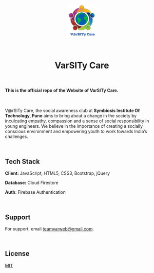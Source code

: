 <div align="center">
<img src="./varsity-public/assets/varsity_logo.png" width="100px">
</div>

&nbsp;

<h1 align="center"> VarSITy Care</h1>

&nbsp;

#### **This is the official repo of the Website of VarSITy Care.**

&nbsp;

V@rSITy Care, the social awareness club at **Symbiosis Institute Of Technology, Pune** aims to bring about a change in the society by inculcating empathy, compassion and a sense of social responsibility in young engineers. We believe in the importance of creating a socially conscious environment and empowering youth to work towards India’s challenges.

&nbsp;

## Tech Stack

**Client:** JavaScript, HTML5, CSS3, Bootstrap, jQuery

**Database:** Cloud Firestore

**Auth:** Firebase Authentication

&nbsp;

## Support

For support, email teamvarweb@gmail.com.

&nbsp;

## License

[MIT](https://github.com/pratyushjain122/varsity-web/blob/main/LICENSE)

